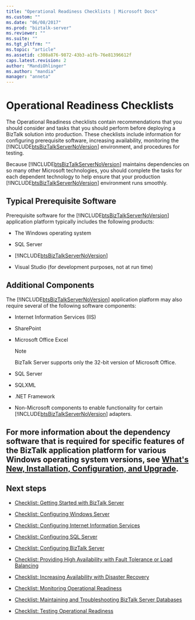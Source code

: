 ```yaml
---
title: "Operational Readiness Checklists | Microsoft Docs"
ms.custom: ""
ms.date: "06/08/2017"
ms.prod: "biztalk-server"
ms.reviewer: ""
ms.suite: ""
ms.tgt_pltfrm: ""
ms.topic: "article"
ms.assetid: c308a876-9872-43b3-a1fb-76e81396612f
caps.latest.revision: 2
author: "MandiOhlinger"
ms.author: "mandia"
manager: "anneta"
---
```

# Operational Readiness Checklists
The Operational Readiness checklists contain recommendations that you should consider and tasks that you should perform before deploying a BizTalk solution into production. These checklists include information for configuring prerequisite software, increasing availability, monitoring the [!INCLUDE[btsBizTalkServerNoVersion](../includes/btsbiztalkservernoversion-md.md)] environment, and procedures for testing.  
  
 Because [!INCLUDE[btsBizTalkServerNoVersion](../includes/btsbiztalkservernoversion-md.md)] maintains dependencies on so many other Microsoft technologies, you should complete the tasks for each dependent technology to help ensure that your production [!INCLUDE[btsBizTalkServerNoVersion](../includes/btsbiztalkservernoversion-md.md)] environment runs smoothly.  
  
## Typical Prerequisite Software  
 Prerequisite software for the [!INCLUDE[btsBizTalkServerNoVersion](../includes/btsbiztalkservernoversion-md.md)] application platform typically includes the following products:  
  
-   The Windows operating system  
  
-   SQL Server 
  
-   [!INCLUDE[btsBizTalkServerNoVersion](../includes/btsbiztalkservernoversion-md.md)]  
  
-   Visual Studio (for development purposes, not at run time)  
  
## Additional Components  
 The [!INCLUDE[btsBizTalkServerNoVersion](../includes/btsbiztalkservernoversion-md.md)] application platform may also require several of the following software components:  
  
-   Internet Information Services (IIS)  
  
-   SharePoint
  
-   Microsoft Office Excel 
  
    > [!NOTE]  
    >  BizTalk Server supports only the 32-bit version of Microsoft Office.  
  
-   SQL Server
  
-   SQLXML 
  
-   .NET Framework 
  
-   Non-Microsoft components to enable functionality for certain [!INCLUDE[btsBizTalkServerNoVersion](../includes/btsbiztalkservernoversion-md.md)] adapters.  
  
 For more information about the dependency software that is required for specific features of the BizTalk application platform for various Windows operating system versions, see [What's New, Installation, Configuration, and Upgrade](../install-and-config-guides/biztalk-server-what-s-new-installation-configuration-and-upgrade.md).
- 
  
## Next steps
  
-   [Checklist: Getting Started with BizTalk Server](http://msdn.microsoft.com/library/37d265cd-c393-46ac-ac21-129a1511359b)  
  
-   [Checklist: Configuring Windows Server](../technical-guides/checklist-configuring-windows-server.md)  
  
-   [Checklist: Configuring Internet Information Services](../technical-guides/checklist-configuring-internet-information-services.md)  
  
-   [Checklist: Configuring SQL Server](~/technical-guides/checklist-configuring-sql-server.md)  
  
-   [Checklist: Configuring BizTalk Server](../technical-guides/checklist-configuring-biztalk-server.md)  
  
-   [Checklist: Providing High Availability with Fault Tolerance or Load Balancing](../technical-guides/checklist-providing-high-availability-with-fault-tolerance-or-load-balancing.md)  
  
-   [Checklist: Increasing Availability with Disaster Recovery](../technical-guides/checklist-increasing-availability-with-disaster-recovery.md)  
  
-   [Checklist: Monitoring Operational Readiness](../technical-guides/checklist-monitoring-operational-readiness.md)  
  
-   [Checklist: Maintaining and Troubleshooting BizTalk Server Databases](~/technical-guides/checklist-maintaining-and-troubleshooting-biztalk-server-databases.md)  
  
-   [Checklist: Testing Operational Readiness](../technical-guides/checklist-testing-operational-readiness.md)
